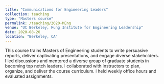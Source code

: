 ```yaml
---
title: "Communications for Engineering Leaders"
collection: teaching
type: "Masters course"
permalink: /teaching/2020-MEng
venue: "UC Berkeley, Fung Institute for Engineering Leadership"
date: 2020-08-20
location: "Berkeley, CA"
---
```


This course trains Masters of Engineering students to write persuasive reports, deliver captivating presentations, and engage diverse stakeholders. I led discussions and mentored a diverse group of graduate students in becoming top notch leaders. I collaborated with instructors to plan, organize, and deliver the course curriculum. I held weekly office hours and evaluated assignments.
<!-- 
Heading 1
======

Heading 2
======

Heading 3
======
-->